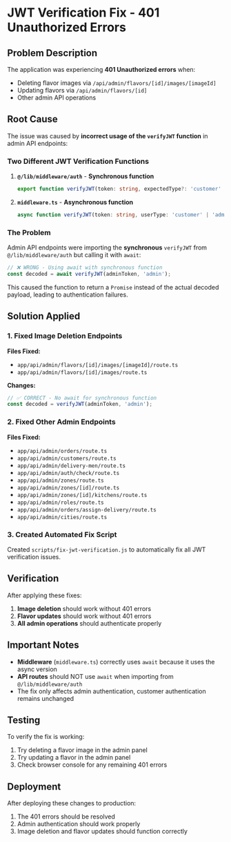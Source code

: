 # JWT Verification Fix - 401 Unauthorized Errors

## Problem Description

The application was experiencing **401 Unauthorized errors** when:
- Deleting flavor images via `/api/admin/flavors/[id]/images/[imageId]`
- Updating flavors via `/api/admin/flavors/[id]`
- Other admin API operations

## Root Cause

The issue was caused by **incorrect usage of the `verifyJWT` function** in admin API endpoints:

### Two Different JWT Verification Functions

1. **`@/lib/middleware/auth`** - **Synchronous function**
   ```typescript
   export function verifyJWT(token: string, expectedType?: 'customer' | 'admin' | 'refresh'): JWTPayload
   ```

2. **`middleware.ts`** - **Asynchronous function**
   ```typescript
   async function verifyJWT(token: string, userType: 'customer' | 'admin'): Promise<any>
   ```

### The Problem

Admin API endpoints were importing the **synchronous** `verifyJWT` from `@/lib/middleware/auth` but calling it with `await`:

```typescript
// ❌ WRONG - Using await with synchronous function
const decoded = await verifyJWT(adminToken, 'admin');
```

This caused the function to return a `Promise` instead of the actual decoded payload, leading to authentication failures.

## Solution Applied

### 1. Fixed Image Deletion Endpoints

**Files Fixed:**
- `app/api/admin/flavors/[id]/images/[imageId]/route.ts`
- `app/api/admin/flavors/[id]/images/route.ts`

**Changes:**
```typescript
// ✅ CORRECT - No await for synchronous function
const decoded = verifyJWT(adminToken, 'admin');
```

### 2. Fixed Other Admin Endpoints

**Files Fixed:**
- `app/api/admin/orders/route.ts`
- `app/api/admin/customers/route.ts`
- `app/api/admin/delivery-men/route.ts`
- `app/api/admin/auth/check/route.ts`
- `app/api/admin/zones/route.ts`
- `app/api/admin/zones/[id]/route.ts`
- `app/api/admin/zones/[id]/kitchens/route.ts`
- `app/api/admin/roles/route.ts`
- `app/api/admin/orders/assign-delivery/route.ts`
- `app/api/admin/cities/route.ts`

### 3. Created Automated Fix Script

Created `scripts/fix-jwt-verification.js` to automatically fix all JWT verification issues.

## Verification

After applying these fixes:

1. **Image deletion** should work without 401 errors
2. **Flavor updates** should work without 401 errors
3. **All admin operations** should authenticate properly

## Important Notes

- **Middleware** (`middleware.ts`) correctly uses `await` because it uses the async version
- **API routes** should NOT use `await` when importing from `@/lib/middleware/auth`
- The fix only affects admin authentication, customer authentication remains unchanged

## Testing

To verify the fix is working:

1. Try deleting a flavor image in the admin panel
2. Try updating a flavor in the admin panel
3. Check browser console for any remaining 401 errors

## Deployment

After deploying these changes to production:

1. The 401 errors should be resolved
2. Admin authentication should work properly
3. Image deletion and flavor updates should function correctly 